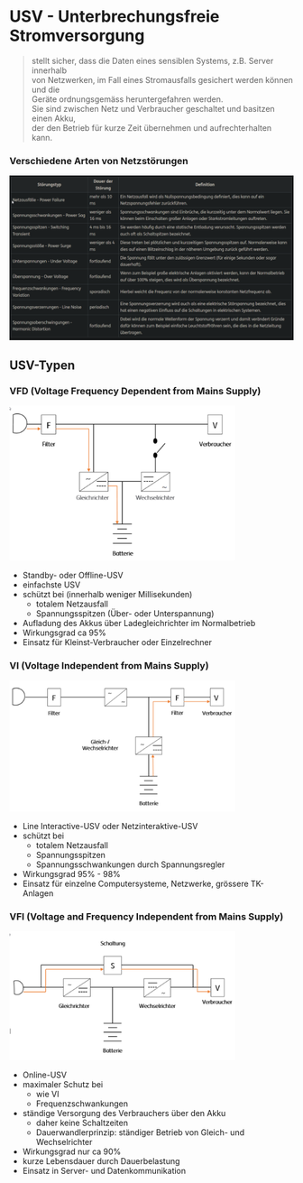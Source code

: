 # USV - Unterbrechungsfreie Stromversorgung

> stellt sicher, dass die Daten eines sensiblen Systems, z.B. Server innerhalb  
> von Netzwerken, im Fall eines Stromausfalls gesichert werden können und die   
> Geräte ordnungsgemäss heruntergefahren werden.  
> Sie sind zwischen Netz und Verbraucher geschaltet und basitzen einen Akku,  
> der den Betrieb für kurze Zeit übernehmen und aufrechterhalten kann.


### Verschiedene Arten von Netzstörungen

<img src="../images/PC-Grundlagen/arten_von_netzstoerungen.png">


## USV-Typen

### VFD (Voltage Frequency Dependent from Mains Supply)

<img src="../images/PC-Grundlagen/USV_VFD.png" width="400">

- Standby- oder Offline-USV
- einfachste USV
- schützt bei (innerhalb weniger Millisekunden)  
  - totalem Netzausfall 
  - Spannungsspitzen (Über- oder Unterspannung)
- Aufladung des Akkus über Ladegleichrichter im Normalbetrieb
- Wirkungsgrad ca 95%
- Einsatz für Kleinst-Verbraucher oder Einzelrechner

### VI (Voltage Independent from Mains Supply)

<img src="../images/PC-Grundlagen/USV_VI.png" width="400">

- Line Interactive-USV oder Netzinteraktive-USV
- schützt bei
  - totalem Netzausfall
  - Spannungsspitzen
  - Spannungsschwankungen durch Spannungsregler
- Wirkungsgrad 95% - 98%
- Einsatz für einzelne Computersysteme, Netzwerke, grössere TK-Anlagen

### VFI (Voltage and Frequency Independent from Mains Supply)

<img src="../images/PC-Grundlagen/USV_VFI.png" width="400">

- Online-USV
- maximaler Schutz bei
  - wie VI
  - Frequenzschwankungen
- ständige Versorgung des Verbrauchers über den Akku
  - daher keine Schaltzeiten
  - Dauerwandlerprinzip: ständiger Betrieb von Gleich- und Wechselrichter
- Wirkungsgrad nur ca 90%
- kurze Lebensdauer durch Dauerbelastung
- Einsatz in Server- und Datenkommunikation

